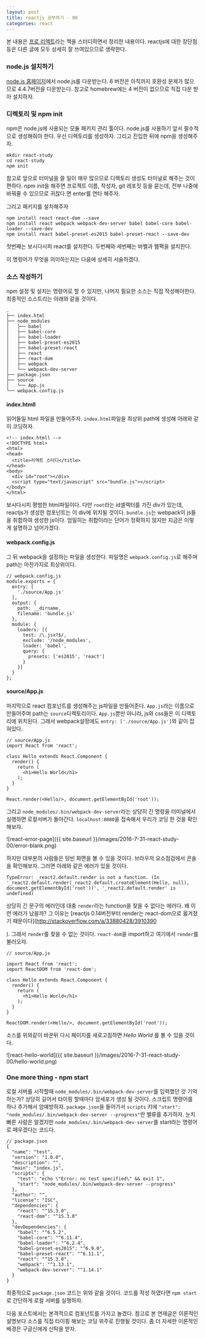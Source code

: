 ```yaml
---
layout: post
title: reactjs 공부하기 - 00
categories: react
---
```


본 내용은 [프로 리엑트](http://www.aladin.co.kr/shop/wproduct.aspx?ItemId=84599144)라는 책을 스터디하면서 정리한 내용이다. reactjs에 대한 장단점 등은 다른 글에 모두 상세히 잘 쓰여있으므로 생략한다.

### node.js 설치하기

[node.js 홈페이지](https://nodejs.org/)에서 node.js를 다운받는다. 6 버전은 아직까지 호환성 문제가 많으므로 4.4.7버전을 다운받는다. 참고로 homebrew에는 4 버전이 없으므로 직접 다운 받아 설치하자.

### 디렉토리 및 npm init

npm은 node.js에 사용되는 모듈 패키지 관리 툴이다. node.js를 사용하기 앞서 필수적으로 생성해줘야 한다. 우선 디렉토리를 생성하자. 그리고 진입한 뒤에 npm을 생성해주자.

```
mkdir react-study
cd react-study
npm init
```

참고로 앞으로 터미널을 쓸 일이 매우 많으므로
 디렉토리 생성도 터미널로 해주는 것이 편하다. npm init을 해주면 프로젝트 이름, 작성자, git 레포짓 등을 묻는데, 전부 나중에 바꿔줄 수 있으므로 귀찮다.면 enter를 연타 해주자.

그리고 패키지를 설치해주자

```
npm install react react-dom --save
npm install react webpack webpack-dev-server babel babel-core babel-loader --save-dev
npm install react babel-preset-es2015 babel-preset-react --save-dev
```

첫번째는 보시다시피 react를 설치한다.
두번째와 세번째는 바벨과 웹팩을 설치한다.

이 명렁어가 무엇을 의미하는지는 다음에 상세히 서술하겠다.

### 소스 작성하기

npm 설정 및 설치는 명령어로 할 수 있지만, 나머지 필요한 소스는 직접 작성해야한다. 최종적인 소스트리는 아래와 같을 것이다.

```
.
├── index.html
├── node_modules
│   ├── babel
│   ├── babel-core
│   ├── babel-loader
│   ├── babel-preset-es2015
│   ├── babel-preset-react
│   ├── react
│   ├── react-dom
│   ├── webpack
│   └── webpack-dev-server
├── package.json
├── source
│   └── App.js
└── webpack.config.js
```

#### index.htmll

읽어들일 html 파일을 만들어주자. `index.html`파일을 최상위 path에 생성해 아래와 같이 코딩하자.

```
<!-- index.htmll -->
<!DOCTYPE html>
<html>
<head>
  <title>리엑트 스터디</title>
</head>
<body>
  <div id="root"></div>
  <script type="text/javascript" src="bundle.js"></script>
</body>
</html>
```

보시다시피 평범한 html파일이다. 다만 `root`라는 id셀렉터를 가진 div가 있는데, reactjs가 생성한 컴포넌트는 이 div에 위치될 것이다.
`bundle.js`는 webpack이 js들을 취합하여 생성한 js이다. 엄밀히는 취합이라는 단어가 정확하지 않지만 지금은 이렇게 설명하고 넘어가겠다.

#### webpack.config.js

그 뒤 webpack을 설정하는 파일을 생성한다. 파일명은 `webpack.config.js`로 해주며 path는 마찬가지로 최상위이다.

```
// webpack.config.js
module.exports = {
  entry: [
    './source/App.js'
  ],
  output: {
    path: __dirname,
    filename: 'bundle.js'
  },
  module: {
    loaders: [{
      test: /\.jsx?$/,
      exclude: '/node_modules',
      loader: 'babel',
      query: {
        presets: ['es2015', 'react']
      }
    }]
  }
};
```

#### source/App.js

마지막으로 react 컴포넌트를 생성해주는 js파일을 만들어준다. `App.js`라는 이름으로 만들어주며 path는 `source`디렉토리이다. `App.js`뿐만 아니라, js와 css들은 이 디렉토리에 위치된다. 그래서 webpack설정에도 `entry: ['./source/App.js']`와 같이 잡혀있다.

```
// source/App.js
import React from 'react';

class Hello extends React.Component {
  render() {
    return (
      <h1>Hello World</h1>
    );
  }
}

React.render(<Hello/>, document.getElementById('root'));
```

그리고 `node_modules/.bin/webpack-dev-server`라는 상당히 긴 명령을 터미널에서 실행하면 로컬서버가 돌아간다.
`localhost:8080`을 접속해서 우리가 코딩 한 것을 확인해보자.

![react-error-page]({{ site.baseurl }}/images/2016-7-31-react-study-00/error-blank.png)

하지만 대부분의 사람들은 텅빈 화면을 볼 수 있을 것이다. 브라우저 요소점검에서 콘솔을 확인해보자. 그러면 아래와 같은 에러가 있을 것이다.

```TypeError: _react2.default.render is not a function. (In '_react2.default.render(_react2.default.createElement(Hello, null), document.getElementById('root'))', '_react2.default.render' is undefined)```

상당히 긴 문구의 에러인데 대충 `render`라는 function을 찾을 수 없다는 에러다. 왜 이런 에러가 났을까?
그 이유는 [reactjs 0.14버전부터 render는 react-dom으로 옳겨졌기 때문이다](http://stackoverflow.com/a/33880428/3910390

). 그래서 `render`를 찾을 수 없는 것이다.
`react-dom`을 import하고 여기에서 `render`를 불러오자.

```
// source/App.js

import React from 'react';
import ReactDOM from 'react-dom';

class Hello extends React.Component {
  render() {
    return (
      <h1>Hello World</h1>
    );
  }
}

ReactDOM.render(<Hello/>, document.getElementById('root'));
```

소스를 위와같이 바꾼뒤 다시 페이지를 새로고침하면 *Hello World* 를 볼 수 있을 것이다.

![react-hello-world]({{ site.baseurl }}/images/2016-7-31-react-study-00/hello-world.png)

### One more thing - npm start

로컬 서버를 시작할때 `node_modules/.bin/webpack-dev-server`를 입력했던 것 기억하는가?
상당히 길어서 타이핑 할때마다 암세포가 생성 될 것이다. 스크립트 명령어를 하나 추가해서 암예방하자.
`package.json`을 들어가서 `scripts` 키에 `"start": "node_modules/.bin/webpack-dev-server --progress"`란 밸류를 추가하자. 눈치 빠른 사람은 알겠지만 `node_modules/.bin/webpack-dev-server`를 start라는 명령어로 떼우겠다는 코드다. 

```
// package.json
{
  "name": "test",
  "version": "1.0.0",
  "description": "",
  "main": "index.js",
  "scripts": {
    "test": "echo \"Error: no test specified\" && exit 1",
    "start": "node_modules/.bin/webpack-dev-server --progress"
  },
  "author": "",
  "license": "ISC",
  "dependencies": {
    "react": "^15.3.0",
    "react-dom": "^15.3.0"
  },
  "devDependencies": {
    "babel": "^6.5.2",
    "babel-core": "^6.11.4",
    "babel-loader": "^6.2.4",
    "babel-preset-es2015": "^6.9.0",
    "babel-preset-react": "^6.11.1",
    "react": "^15.3.0",
    "webpack": "^1.13.1",
    "webpack-dev-server": "^1.14.1"
  }
}
```

최종적으로 `package.json` 코드는 위와 같을 것이다.
코드를 작성 하였다면 `npm start`로 간단하게 로컬 서버를 실행하자.

다음 포스트에서는 본격적으로 컴포넌트를 가지고 놀겠다.
참고로 본 연재글은 이론적인 설명보다 소스를 직접 타이핑 해보는 코딩 위주로 진행될 것이다.
좀 더 자세한 이론적인 배경은 구글신에게 신탁을 받자.